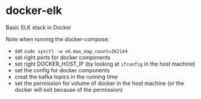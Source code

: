# docker-elk
Basic ELK stack in Docker

Note when running the docker-compose:

- set ``sudo sysctl -w vm.max_map_count=262144``
- set right ports for docker components 
- set right DOCKER_HOST_IP (by looking at ``ifconfig`` in the host machine)
- set the config for docker components 
- creat the kafka topics in the running time 
- set the permission for volume of docker in the host machine (or the docker will exit because of the permission)